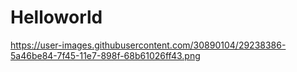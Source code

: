 # Helloworld
https://user-images.githubusercontent.com/30890104/29238386-5a46be84-7f45-11e7-898f-68b61026ff43.png
